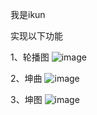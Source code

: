 我是ikun

实现以下功能

1、轮播图
![image](https://github.com/lingzipeng/ikunApp/assets/72086777/861b3548-be9a-4e9e-94c6-23e6f1d77262)




2、坤曲
![image](https://github.com/lingzipeng/ikunApp/assets/72086777/cfc8738d-1f17-437b-af12-5afa13581500)







3、坤图
![image](https://github.com/lingzipeng/ikunApp/assets/72086777/dff7f731-4f84-47d6-b633-dd1f67d4ff72)
